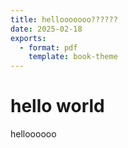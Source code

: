```yaml
---
title: hellooooooo??????
date: 2025-02-18
exports:
  - format: pdf
    template: book-theme
---
```


# hello world

helloooooo